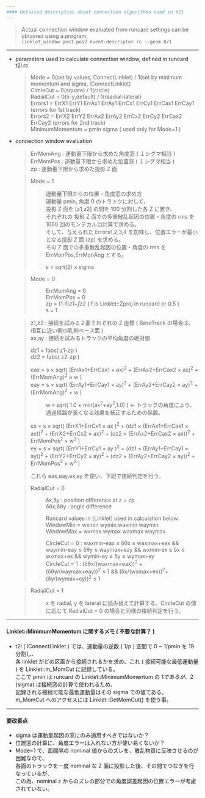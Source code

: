 ```yaml
---
#### Detailed description about connection algorithms used in t2l
---
```


> Actual connection window evaluated from runcard settings can be obtained using a program,  
> ```linklet_window pos1 pos2 event-descriptor rc --geom 0/1```  

---

+ parameters used to calculate connection window, defined in runcard t2l.rc
  > Mode = 0(set by values, ConnectLinklet) / 1(set by minimum momentum and sigma, IConnectLinklet)  
  > CircleCut = 0(square) / 1(circle)  
  > RadialCut = 0(x-y,default) / 1(raadial-lateral)  
  > Errors1 = ErrX1 ErrY1 ErrAx1 ErrAy1 ErrCx1 ErrCy1 ErrCax1 ErrCay1 (errors for 1st track)  
  > Errors2 = ErrX2 ErrY2 ErrAx2 ErrAy2 ErrCx2 ErrCy2 ErrCax2 ErrCay2 (errors for 2nd track)  
  > MinimumMomentum = pmin sigma ( used only for Mode=1 )  

+ connection window evaluation
  > ErrMomAng : 運動量下限から求めた角度窓 ( １シグマ相当 )  
  > ErrMomPos : 運動量下限から求めた位置窓 ( １シグマ相当 )  
  > zp        : 運動量下限から求めた投影 Z 面  
  >  
  > Mode = 1  
  >>  運動量下限からの位置・角度窓の求め方  
  >>  運動量 pmin, 角度 0 のトラックに対して、  
  >>  投影 Z 面を [z1,z2] の間を 100 分割した各 Z に置き、  
  >>  それぞれの 投影 Z 面での多重散乱起因の位置・角度の rms を 1000 回のモンテカルロ計算で求める。  
  >>  そして、与えられた Errors1,2,3,4 を加味し、位置エラーが最小となる投影 Z 面 (zp) を求める。  
  >>  その Z 面での多重散乱起因の位置・角度の rms を ErrMonPos,ErrMonAng とする。  
  >>  
  >>  s = sqrt(2) &times; sigma  
  >>  

  > Mode = 0  
  >>  ErrMomAng = 0  
  >>  ErrMomPos = 0  
  >>  zp = (1-f)*z1+f*z2 ( f is Linklet::Zproj in runcard or 0.5 )  
  >>  s = 1  
  >>

  > z1,z2 : 接続を試みる２面それぞれの Z 座標 ( BaseTrack の場合は、相互に近い側の乳剤ベース面 )  
  > ax,ay : 接続を試みるトラックの平均角度の絶対値  
  >  
  > dz1 = fabs( z1-zp )  
  > dz2 = fabs( z2-zp )  
  >  
  > eax = s &times; sqrt( (ErrAx1+ErrCax1 &times; ax)<sup>2</sup> + (ErrAx2+ErrCax2 &times; ax)<sup>2</sup> + (ErrMomAng)<sup>2</sup> &times; w )  
  > eay = s &times; sqrt( (ErrAy1+ErrCay1 &times; ay)<sup>2</sup> + (ErrAy2+ErrCay2 &times; ay)<sup>2</sup> + (ErrMomAng)<sup>2</sup> &times; w )  
  >> w &equiv; sqrt( 1.0 + min(ax<sup>2</sup>+ay<sup>2</sup>,1.0) ) &larr; トラックの角度により、通過経路が長くなる効果を補正するための係数。
  >  
  > ex = s &times; sqrt( (ErrX1+ErrCx1 &times; ax )<sup>2</sup> + (dz1 &times; (ErrAx1+ErrCax1 &times; ax))<sup>2</sup> + (ErrX2+ErrCx2 &times; ax)<sup>2</sup> + (dz2 &times; (ErrAx2+ErrCax2 &times; ax))<sup>2</sup> + ErrMomPos<sup>2</sup> &times; w<sup>3</sup> )  
  > ey = s &times; sqrt( (ErrY1+ErrCy1 &times; ay )<sup>2</sup> + (dz1 &times; (ErrAy1+ErrCay1 &times; ay))<sup>2</sup> + (ErrY2+ErrCy2 &times; ay)<sup>2</sup> + (dz2 &times; (ErrAy2+ErrCay2 &times; ay))<sup>2</sup> + ErrMomPos<sup>2</sup> &times; w<sup>3</sup> )  
  >  
  > これら eax,eay,ex,ey を使い、下記で接続判定を行う。  

  > RadialCut = 0  
  >>  &delta;x,&delta;y : position difference at z = zp  
  >>  &delta;&theta;x,&delta;&theta;y : angle difference  
  >>
  >>  Runcard values in [Linklet] used in calculation below.  
  >>  WindowMin = wxmin wymin waxmin waymin  
  >>  WindowMax = wxmax wymax waxmax waymax  
  >>  
  >>  CircleCut = 0 : waxmin-eax &le; &delta;&theta;x &le; waxmax+eax && waymin-eay &le; &delta;&theta;y &le; waymax+eay && wxmin-ex &le; &delta;x &le; wxmax+ex && wymin-ey &le; &delta;y &le; wymax+ey  
  >>  CircleCut = 1 : (&delta;&theta;x/(waxmax+eax))<sup>2</sup> + (&delta;&theta;y/(waymax+eay))<sup>2</sup> &le; 1 && (&delta;x/(wxmax+ex))<sup>2</sup>+(&delta;y/(wymax+ey))<sup>2</sup> &le; 1  

  > RadialCut = 1  
  >> x を radial, y を lateral に読み替えて計算する。CircleCut の値に応じて RadialCut = 0 の場合と同様の接続判定を行う。  

---
#### Linklet::MinimumMomentum に関するメモ ( 不要な計算？ )
+ t2l ( IConnectLinklet ) では、運動量の逆数 ( 1/p ) 空間で 0 ~ 1/pmin を 19 分割し、  
  各 linklet がどの区画から接続されるかを求め、これ ( 接続可能な最低運動量 ) を Linklet::m_MomCut に記録している。  
  ここで pmin は runcard の Linklet::MinimumMomentum の $1 であるが、$2 (sigma) は接続窓の計算で使われるため、  
  記録される接続可能な最低運動量はその sigma での値である。  
  m_MomCut へのアクセスには Linklet::GetMomCut() を使う事。  

---
#### 要改善点
+ sigma は運動量起因の窓にのみ適用すべきではないか？
+ 位置窓の計算に、角度エラーは入れない方が使い易くないか？
+ Mode=1 で、面間隔の nominal 値からのズレを、散乱物質に反映させるのが困難なので、  
  各面のトラックを一度 nominal な Z 面に投影した後、その間でつなぎを行なっているが、  
  この為、nominal z からのズレの部分での角度誤差起因の位置エラーが考慮されていない。  
